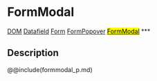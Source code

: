 # FormModal
<span class="inheritance">
<a href="#Documentation/core/dom">DOM</a>
<a class="inheritance" href="#Documentation/elements/datafield">Datafield</a>
<a class="inheritance" href="#Documentation/elements/form/form">Form</a>
<a class="inheritance" href="#Documentation/elements/form/formpopover">FormPopover</a>
<a class="inheritance" href="#Documentation/elements/form/formmodal"><mark>FormModal</mark></a>
</span>
***

## Description


@@include(formmodal_p.md)
